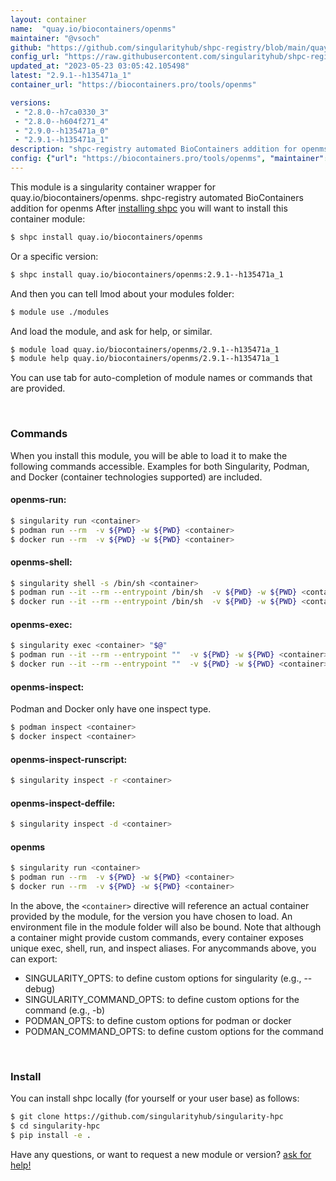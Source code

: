 ```yaml
---
layout: container
name:  "quay.io/biocontainers/openms"
maintainer: "@vsoch"
github: "https://github.com/singularityhub/shpc-registry/blob/main/quay.io/biocontainers/openms/container.yaml"
config_url: "https://raw.githubusercontent.com/singularityhub/shpc-registry/main/quay.io/biocontainers/openms/container.yaml"
updated_at: "2023-05-23 03:05:42.105498"
latest: "2.9.1--h135471a_1"
container_url: "https://biocontainers.pro/tools/openms"

versions:
 - "2.8.0--h7ca0330_3"
 - "2.8.0--h604f271_4"
 - "2.9.0--h135471a_0"
 - "2.9.1--h135471a_1"
description: "shpc-registry automated BioContainers addition for openms"
config: {"url": "https://biocontainers.pro/tools/openms", "maintainer": "@vsoch", "description": "shpc-registry automated BioContainers addition for openms", "latest": {"2.9.1--h135471a_1": "sha256:8e23744613aa8a5c49737623fb9bb507cec5978fa50e56b35ebebdf4afb9c56e"}, "tags": {"2.8.0--h7ca0330_3": "sha256:37623d295f4fa1808a1e92e31f2ebe402bcb733208a2d05218e31748f0d543d5", "2.8.0--h604f271_4": "sha256:ee39863df3e468d10e1a79e2388a9be848f5c8c3dc1ff1687c97c649309525cd", "2.9.0--h135471a_0": "sha256:4b5dffd6d6684de74fc5e911733200da79b3d3a715eb3d7924c1e72e0076fefe", "2.9.1--h135471a_1": "sha256:8e23744613aa8a5c49737623fb9bb507cec5978fa50e56b35ebebdf4afb9c56e"}, "docker": "quay.io/biocontainers/openms"}
---
```


This module is a singularity container wrapper for quay.io/biocontainers/openms.
shpc-registry automated BioContainers addition for openms
After [installing shpc](#install) you will want to install this container module:


```bash
$ shpc install quay.io/biocontainers/openms
```

Or a specific version:

```bash
$ shpc install quay.io/biocontainers/openms:2.9.1--h135471a_1
```

And then you can tell lmod about your modules folder:

```bash
$ module use ./modules
```

And load the module, and ask for help, or similar.

```bash
$ module load quay.io/biocontainers/openms/2.9.1--h135471a_1
$ module help quay.io/biocontainers/openms/2.9.1--h135471a_1
```

You can use tab for auto-completion of module names or commands that are provided.

<br>

### Commands

When you install this module, you will be able to load it to make the following commands accessible.
Examples for both Singularity, Podman, and Docker (container technologies supported) are included.

#### openms-run:

```bash
$ singularity run <container>
$ podman run --rm  -v ${PWD} -w ${PWD} <container>
$ docker run --rm  -v ${PWD} -w ${PWD} <container>
```

#### openms-shell:

```bash
$ singularity shell -s /bin/sh <container>
$ podman run --it --rm --entrypoint /bin/sh  -v ${PWD} -w ${PWD} <container>
$ docker run --it --rm --entrypoint /bin/sh  -v ${PWD} -w ${PWD} <container>
```

#### openms-exec:

```bash
$ singularity exec <container> "$@"
$ podman run --it --rm --entrypoint ""  -v ${PWD} -w ${PWD} <container> "$@"
$ docker run --it --rm --entrypoint ""  -v ${PWD} -w ${PWD} <container> "$@"
```

#### openms-inspect:

Podman and Docker only have one inspect type.

```bash
$ podman inspect <container>
$ docker inspect <container>
```

#### openms-inspect-runscript:

```bash
$ singularity inspect -r <container>
```

#### openms-inspect-deffile:

```bash
$ singularity inspect -d <container>
```



#### openms

```bash
$ singularity run <container>
$ podman run --rm  -v ${PWD} -w ${PWD} <container>
$ docker run --rm  -v ${PWD} -w ${PWD} <container>
```


In the above, the `<container>` directive will reference an actual container provided
by the module, for the version you have chosen to load. An environment file in the
module folder will also be bound. Note that although a container
might provide custom commands, every container exposes unique exec, shell, run, and
inspect aliases. For anycommands above, you can export:

 - SINGULARITY_OPTS: to define custom options for singularity (e.g., --debug)
 - SINGULARITY_COMMAND_OPTS: to define custom options for the command (e.g., -b)
 - PODMAN_OPTS: to define custom options for podman or docker
 - PODMAN_COMMAND_OPTS: to define custom options for the command

<br>

### Install

You can install shpc locally (for yourself or your user base) as follows:

```bash
$ git clone https://github.com/singularityhub/singularity-hpc
$ cd singularity-hpc
$ pip install -e .
```

Have any questions, or want to request a new module or version? [ask for help!](https://github.com/singularityhub/singularity-hpc/issues)